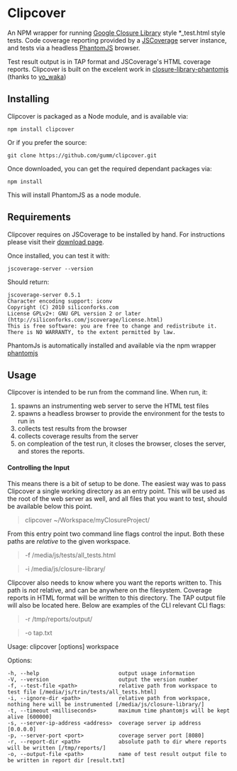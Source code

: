 # Clipcover #

An NPM wrapper for running [Google Closure Library](http://code.google.com/closure/library/index.html) style *_test.html style tests.
Code coverage reporting provided by a [JSCoverage](http://siliconforks.com/jscoverage/) server instance, and tests via a headless [PhantomJS](http://code.google.com/p/phantomjs/) browser.

Test result output is in TAP format and JSCoverage's HTML coverage reports.
Clipcover is built on the excelent work in [closure-library-phantomjs](https://github.com/waka/closure-library-phantomjs) (thanks to [yo_waka](https://github.com/waka))

## Installing ##
Clipcover is packaged as a Node module, and is available via:

```shell
npm install clipcover
```

Or if you prefer the source:

```shell
git clone https://github.com/gumm/clipcover.git
```
Once downloaded, you can get the required dependant packages via:

```shell
npm install
```
This will install PhantomJS as a node module.

## Requirements ##
Clipcover requires on JSCoverage to be installed by hand. For instructions please visit their [download page](http://siliconforks.com/jscoverage/download.html).

Once installed, you can test it with:
```shell
jscoverage-server --version
```
Should return:
```shell
jscoverage-server 0.5.1
Character encoding support: iconv
Copyright (C) 2010 siliconforks.com
License GPLv2+: GNU GPL version 2 or later (http://siliconforks.com/jscoverage/license.html)
This is free software: you are free to change and redistribute it.
There is NO WARRANTY, to the extent permitted by law.
```

PhantomJs is automatically installed and available via the npm wrapper [phantomjs](https://npmjs.org/package/phantomjs)

## Usage ##

Clipcover is intended to be run from the command line. When run, it:
 1. spawns an instrumenting web server to serve the HTML test files
 2. spawns a headless browser to provide the environment for the tests to run in
 3. collects test results from the browser
 4. collects coverage results from the server
 5. on compleation of the test run, it closes the browser, closes the server, and stores the reports.

#### Controlling the Input ####
This means there is a bit of setup to be done. The easiest way was to pass Clipcover a single
working directory as an entry point. This will be used as the root of the web server as well, and all files that
you want to test, should be available below this point.

> clipcover ~/Workspace/myClosureProject/

From this entry point two command line flags control the input. Both these paths are *relative* to the given workspace.
> -f /media/js/tests/all_tests.html 

> -i /media/js/closure-library/
 
Clipcover also needs to know where you want the reports written to. This path is *not* relative, and can be anywhere
on the filesystem. Coverage reports in HTML format will be written to this directory. The TAP output file will also
be located here. Below are examples of the CLI relevant CLI flags:
> -r /tmp/reports/output/

> -o tap.txt




Usage: clipcover [options] workspace <path to project root>

  Options:

    -h, --help                         output usage information
    -V, --version                      output the version number
    -f, --test-file <path>             relative path from workspace to test file [/media/js/trin/tests/all_tests.html]
    -i, --ignore-dir <path>            relative path from workspace, nothing here will be instrumented [/media/js/closure-library/]
    -t, --timeout <milliseconds>       maximum time phantomjs will be kept alive [600000]
    -s, --server-ip-address <address>  coverage server ip address [0.0.0.0]
    -p, --server-port <port>           coverage server port [8080]
    -r, --report-dir <path>            absolute path to dir where reports will be written [/tmp/reports/]
    -o, --output-file <path>           name of test result output file to be written in report dir [result.txt]
